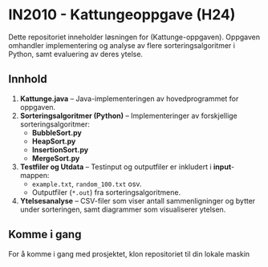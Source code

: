 # IN2010 - Kattungeoppgave (H24)

Dette repositoriet inneholder løsningen for (Kattunge-oppgaven). Oppgaven omhandler implementering og analyse av flere sorteringsalgoritmer i Python, samt evaluering av deres ytelse.

## Innhold

1. **Kattunge.java** – Java-implementeringen av hovedprogrammet for oppgaven.
2. **Sorteringsalgoritmer (Python)** – Implementeringer av forskjellige sorteringsalgoritmer:
    - **BubbleSort.py**
    - **HeapSort.py**
    - **InsertionSort.py**
    - **MergeSort.py**
3. **Testfiler og Utdata** – Testinput og outputfiler er inkludert i **input**-mappen:
    - `example.txt`, `random_100.txt` osv.
    - Outputfiler (`*.out`) fra sorteringsalgoritmene.
4. **Ytelsesanalyse** – CSV-filer som viser antall sammenligninger og bytter under sorteringen, samt diagrammer som visualiserer ytelsen.

## Komme i gang

For å komme i gang med prosjektet, klon repositoriet til din lokale maskin
